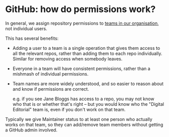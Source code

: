 # GitHub: how do permissions work?

In general, we assign repository permissions to [teams in our organisation](https://github.com/orgs/wellcomecollection/teams), not individual users.

This has several benefits:

* Adding a user to a team is a single operation that gives them access to all the relevant repos, rather than adding them to each repo individually. Similar for removing access when somebody leaves.
* Everyone in a team will have consistent permissions, rather than a mishmash of individual permissions.
*   Team names are more widely understood, and so easier to reason about and know if permissions are correct.

    e.g. if you see Jane Bloggs has access to a repo, you may not know who that is or whether that's right – but you would know who the "Digital Editorial" team is, even if you don't work on that team.

Typically we give Maintainer status to at least one person who actually works on that team, so they can add/remove team members without getting a GitHub admin involved.
